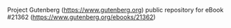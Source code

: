 Project Gutenberg (https://www.gutenberg.org) public repository for eBook #21362 (https://www.gutenberg.org/ebooks/21362)

